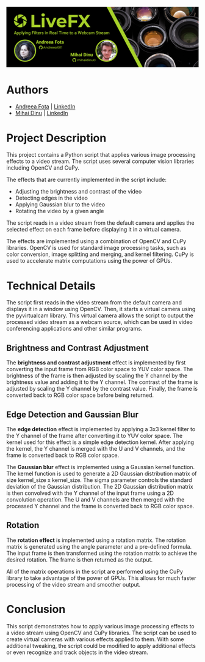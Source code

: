 ![Banner](/assets/banner.png)

# Authors
- [Andreea Fota](https://github.com/Andreea1011) | [LinkedIn](https://www.linkedin.com/in/andreea-gabriela-fota-lita/)
- [Mihai Dinu](https://github.com/mihaidinu0) | [LinkedIn](https://www.linkedin.com/in/mihaidinu0/)
# Project Description
This project contains a Python script that applies various image processing effects to a video stream. The script uses several computer vision libraries including OpenCV and CuPy.

The effects that are currently implemented in the script include:

- Adjusting the brightness and contrast of the video
- Detecting edges in the video
- Applying Gaussian blur to the video
- Rotating the video by a given angle

The script reads in a video stream from the default camera and applies the selected effect on each frame before displaying it in a virtual camera.

The effects are implemented using a combination of OpenCV and CuPy libraries. OpenCV is used for standard image processing tasks, such as color conversion, image splitting and merging, and kernel filtering. CuPy is used to accelerate matrix computations using the power of GPUs.

# Technical Details
The script first reads in the video stream from the default camera and displays it in a window using OpenCV. Then, it starts a virtual camera using the pyvirtualcam library. This virtual camera allows the script to output the processed video stream as a webcam source, which can be used in video conferencing applications and other similar programs.
## Brightness and Contrast Adjustment
The __brightness and contrast adjustment__ effect is implemented by first converting the input frame from RGB color space to YUV color space. The brightness of the frame is then adjusted by scaling the Y channel by the brightness value and adding it to the Y channel. The contrast of the frame is adjusted by scaling the Y channel by the contrast value. Finally, the frame is converted back to RGB color space before being returned.

## Edge Detection and Gaussian Blur
The __edge detection__ effect is implemented by applying a 3x3 kernel filter to the Y channel of the frame after converting it to YUV color space. The kernel used for this effect is a simple edge detection kernel. After applying the kernel, the Y channel is merged with the U and V channels, and the frame is converted back to RGB color space.

The __Gaussian blur__ effect is implemented using a Gaussian kernel function. The kernel function is used to generate a 2D Gaussian distribution matrix of size kernel_size x kernel_size. The sigma parameter controls the standard deviation of the Gaussian distribution. The 2D Gaussian distribution matrix is then convolved with the Y channel of the input frame using a 2D convolution operation. The U and V channels are then merged with the processed Y channel and the frame is converted back to RGB color space.

## Rotation
The __rotation effect__ is implemented using a rotation matrix. The rotation matrix is generated using the angle parameter and a pre-defined formula. The input frame is then transformed using the rotation matrix to achieve the desired rotation. The frame is then returned as the output.

All of the matrix operations in the script are performed using the CuPy library to take advantage of the power of GPUs. This allows for much faster processing of the video stream and smoother output.

# Conclusion
This script demonstrates how to apply various image processing effects to a video stream using OpenCV and CuPy libraries. The script can be used to create virtual cameras with various effects applied to them. With some additional tweaking, the script could be modified to apply additional effects or even recognize and track objects in the video stream.
